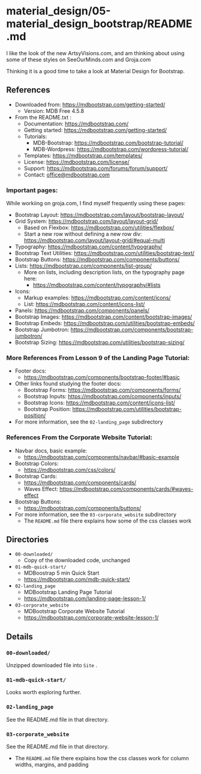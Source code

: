 
# material_design/05-material_design_bootstrap/README.md

I like the look of the new ArtsyVisions.com, and am thinking about using some of these styles on SeeOurMinds.com and Groja.com

Thinking it is a good time to take a look at Material Design for Bootstrap.

## References

- Downloaded from: https://mdbootstrap.com/getting-started/
  - Version: MDB Free 4.5.8
- From the README.txt :
  - Documentation: https://mdbootstrap.com/
  - Getting started: https://mdbootstrap.com/getting-started/
  - Tutorials:
    - MDB-Bootstrap: https://mdbootstrap.com/bootstrap-tutorial/
    - MDB-Wordpress: https://mdbootstrap.com/wordpress-tutorial/
  - Templates: https://mdbootstrap.com/templates/
  - License: https://mdbootstrap.com/license/
  - Support: https://mdbootstrap.com/forums/forum/support/
  - Contact: office@mdbootstrap.com

### Important pages:

While workiing on groja.com, I find myself frequently using these pages:

- Bootstrap Layout: https://mdbootstrap.com/layout/bootstrap-layout/
- Grid System: https://mdbootstrap.com/layout/layout-grid/
  - Based on Flexbox: https://mdbootstrap.com/utilities/flexbox/
  - Start a new row without defining a new row div: https://mdbootstrap.com/layout/layout-grid/#equal-multi
- Typography: https://mdbootstrap.com/content/typography/
- Bootstrap Text Utilities: https://mdbootstrap.com/utilities/bootstrap-text/
- Bootstrap Buttons: https://mdbootstrap.com/components/buttons/
- Lists: https://mdbootstrap.com/components/list-group/
  - More on lists, including description lists, on the typography page here:
    - https://mdbootstrap.com/content/typography/#lists
- Icons:
  - Markup examples: https://mdbootstrap.com/content/icons/
  - List: https://mdbootstrap.com/content/icons-list/
- Panels: https://mdbootstrap.com/components/panels/
- Bootstrap Images: https://mdbootstrap.com/content/bootstrap-images/
- Bootstrap Embeds: https://mdbootstrap.com/utilities/bootstrap-embeds/
- Bootstrap Jumbotron: https://mdbootstrap.com/components/bootstrap-jumbotron/
- Bootstrap Sizing: https://mdbootstrap.com/utilities/bootstrap-sizing/

### More References From Lesson 9 of the Landing Page Tutorial:

- Footer docs:
  - https://mdbootstrap.com/components/bootstrap-footer/#basic
- Other links found studying the footer docs:
  - Bootstrap Forms: https://mdbootstrap.com/components/forms/
  - Bootstrap Inputs: https://mdbootstrap.com/components/inputs/
  - Bootstrap Icons: https://mdbootstrap.com/content/icons-list/
  - Bootstrap Position: https://mdbootstrap.com/utilities/bootstrap-position/
- For more information, see the `02-landing_page` subdirectory

### References From the Corporate Website Tutorial:

- Navbar docs, basic example:
  - https://mdbootstrap.com/components/navbar/#basic-example
- Bootstrap Colors:
  - https://mdbootstrap.com/css/colors/
- Bootstrap Cards:
  - https://mdbootstrap.com/components/cards/
  - Waves Effect: https://mdbootstrap.com/components/cards/#waves-effect
- Bootstrap Buttons:
  - https://mdbootstrap.com/components/buttons/
- For more information, see the `03-corporate_website` subdirectory
  - The `README.md` file there explains how some of the css classes work

## Directories

- `00-downloaded/`
  - Copy of the downloaded code, unchanged
- `01-mdb-quick-start/`
  - MDBoostrap 5 min Quick Start
  - https://mdbootstrap.com/mdb-quick-start/
- `02-landing_page`
  - MDBootstrap Landing Page Tutorial
  - https://mdbootstrap.com/landing-page-lesson-1/
- `03-corporate_website`
  - MDBootstrap Corporate Website Tutorial
  - https://mdbootstrap.com/corporate-website-lesson-1/

## Details

### `00-downloaded/`

Unzipped downloaded file into `Site` .

### `01-mdb-quick-start/`

Looks worth exploring further.

### `02-landing_page`

See the README.md file in that directory.

### `03-corporate_website`

See the README.md file in that directory.

- The `README.md` file there explains how the css classes work for column widths, margins, and padding


